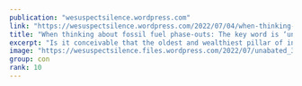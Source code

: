 ```yaml
---
publication: "wesuspectsilence.wordpress.com"
link: "https://wesuspectsilence.wordpress.com/2022/07/04/when-thinking-about-fossil-fuel-phase-outs-the-key-word-is-unabated/"
title: "When thinking about fossil fuel phase-outs: The key word is ‘unabated’"
excerpt: "Is it conceivable that the oldest and wealthiest pillar of industrial globalist power could contrive to use philanthropy and every other covert means available to shape and compromise the resistanc…"
image: "https://wesuspectsilence.files.wordpress.com/2022/07/unabated_3.jpg"
group: con
rank: 10
---
```

